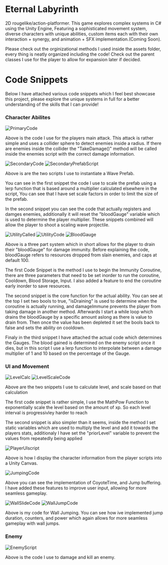 # Eternal Labyrinth
 2D rougelike/action-platformer. This game explores complex systems in C# using the Unity Engine, Featuring a sophisticated movement system, diverse characters with unique abilities, custom items each with their own interaction + synergy, and animation + SFX implementation.(Coming Soon).

Please check out the orginizational methods I used inside the assets folder, every thing is neatly organized including the code! Check out the parent classes I use for the player to allow for expansion later if decided.
# Code Snippets
Below I have attached various code snippets which I feel best showcase this project, please explore the unique systems in full for a better understanding of the skills that I can provide! 
### Character Abilites
![PrimaryCode](https://github.com/O1Wilson/Eternal-Labyrinth/assets/158622394/fbd4d2cf-ad18-4a83-ac5b-91948f9d44a8)

Above is the code I use for the players main attack. This attack is rather simple and uses a collider sphere to detect enemies inside a radius. If there are enemies inside the collider the "TakeDamage()" method will be called inside the enemies script with the correct damage information.

![SecondaryCode](https://github.com/O1Wilson/Eternal-Labyrinth/assets/158622394/24fd6260-a5bc-478e-970d-6f1c43869fc1)
![SecondaryPrefabScript](https://github.com/O1Wilson/Eternal-Labyrinth/assets/158622394/1d547a60-239f-408c-9608-cf7f57e98c00)

Above is are the two scripts I use to instantiate a Wave Prefab. 

You can see in the first snippet the code I use to scale the prefab using a lerp function that is based around a multiplier calculated elsewhere in the script, You can see that I have set scale factors in order to limit the size of the prefab. 

In the second snippet you can see the code that actually registers and damges enemies, additionally it will reset the "bloodGauge" variable which is used to determine the player multiplier. These snippets combined will allow the player to shoot a scaling wave projectile.

![UtilityCalled](https://github.com/O1Wilson/Eternal-Labyrinth/assets/158622394/9f16e5d8-533a-444b-9f49-b50282b96983)
![UtilityCode](https://github.com/O1Wilson/Eternal-Labyrinth/assets/158622394/0618be98-8b5f-4c6e-8558-61c9e0f62afe)
![BloodGauge](https://github.com/O1Wilson/Eternal-Labyrinth/assets/158622394/13cd213b-a801-4450-8c43-fce533de0ead)

Above is a three part system which in short allows for the player to drain their "bloodGauge" for damage immunity. Before explaining the code, bloodGauge refers to resources dropped from slain enemies, and caps at default 100. 

The first Code Snippet is the method I use to begin the Immunity Coroutine, there are three parameters that need to be set inorder to run the coroutine, Cooldown, Blood Storage, Input. I also added a feature to end the coroutine early inorder to save resources. 

The second snippet is the core function for the actual ability. You can see at the top I set two bools to true, "isDraining" is used to determine when the coroutine is actually running, and damageImmune prevents the player from taking damage in another method. Afterwards I start a while loop which drains the bloodGauge by a specific amount aslong as there is value to drain from. Then once the value has been depleted it set the bools back to false and sets the ability on cooldown. 

Finaly in the third snippet I have attached the actual code which determines the Gauges. The blood gained is determined on the enemy script once it dies, but in this script I use a lerp function to interpolate between a damage multiplier of 1 and 10 based on the percentage of the Gauge.

### UI and Movement
![LevelCalc](https://github.com/O1Wilson/Eternal-Labyrinth/assets/158622394/11f1206b-7618-4f64-a9cc-b3150db9b645)
![LevelScaleCode](https://github.com/O1Wilson/Eternal-Labyrinth/assets/158622394/c45a4ef2-9c1d-4b5b-be08-8796bc459548)

Above are the two snippets I use to calculate level, and scale based on that calculation

The first code snippet is rather simple, I use the MathPow Function to exponentially scale the level based on the amount of xp. So each level interval is progressivley harder to reach

The second snippet is also simpler than it seems, inside the method I set static variables which are used to multiply the level and add it towards the players stats, additionaly I have set the "priorLevel" variable to prevent the values from repeatedly being applied

![PlayerUIscript](https://github.com/O1Wilson/Eternal-Labyrinth/assets/158622394/e181d259-170a-4407-870c-656427081032)

Above is how I display the character information from the player scripts into a Unity Canvas.

![JumpingCode](https://github.com/O1Wilson/Eternal-Labyrinth/assets/158622394/c2504272-c317-4a91-9e4a-8ffba6d93f66)

Above you can see the implementation of CoyoteTime, and Jump buffering. I have added these features to improve user input, allowing for more seamless gameplay.

![WallSlideCode](https://github.com/O1Wilson/Eternal-Labyrinth/assets/158622394/1ad8d77a-266f-46ba-8294-39e811499334)
![WallJumpCode](https://github.com/O1Wilson/Eternal-Labyrinth/assets/158622394/d590053d-1d0a-45da-9d0e-01666ed82636)

Above is my code for Wall Jumping. You can see how ive implemented jump duration, counters, and power which again allows for more seamless gameplay with wall jumps.


### Enemy
![EnemyScript](https://github.com/O1Wilson/Eternal-Labyrinth/assets/158622394/d581eae2-36c3-451b-86dc-7596cddf3da2)

Above is the code I use to damage and kill an enemy.

